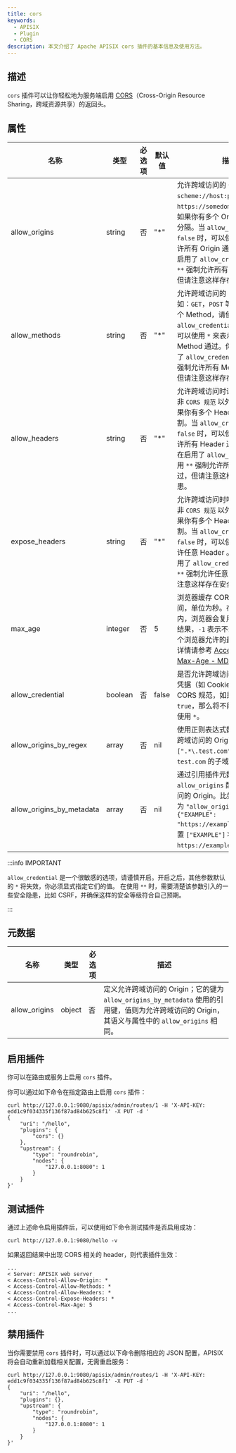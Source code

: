 ```yaml
---
title: cors
keywords:
  - APISIX
  - Plugin
  - CORS
description: 本文介绍了 Apache APISIX cors 插件的基本信息及使用方法。
---
```


<!--
#
# Licensed to the Apache Software Foundation (ASF) under one or more
# contributor license agreements.  See the NOTICE file distributed with
# this work for additional information regarding copyright ownership.
# The ASF licenses this file to You under the Apache License, Version 2.0
# (the "License"); you may not use this file except in compliance with
# the License.  You may obtain a copy of the License at
#
#     http://www.apache.org/licenses/LICENSE-2.0
#
# Unless required by applicable law or agreed to in writing, software
# distributed under the License is distributed on an "AS IS" BASIS,
# WITHOUT WARRANTIES OR CONDITIONS OF ANY KIND, either express or implied.
# See the License for the specific language governing permissions and
# limitations under the License.
#
-->

## 描述

`cors` 插件可以让你轻松地为服务端启用 [CORS](https://developer.mozilla.org/en-US/docs/Web/HTTP/CORS)（Cross-Origin Resource Sharing，跨域资源共享）的返回头。

## 属性

| 名称             | 类型    | 必选项 | 默认值 | 描述                                                         |
| ---------------- | ------- | ------ | ------ | ------------------------------------------------------------ |
| allow_origins    | string  | 否   | "*"    | 允许跨域访问的 Origin，格式为 `scheme://host:port`，示例如 `https://somedomain.com:8081`。如果你有多个 Origin，请使用 `,` 分隔。当 `allow_credential` 为 `false` 时，可以使用 `*` 来表示允许所有 Origin 通过。你也可以在启用了 `allow_credential` 后使用 `**` 强制允许所有 Origin 均通过，但请注意这样存在安全隐患。 |
| allow_methods    | string  | 否   | "*"    | 允许跨域访问的 Method，比如：`GET`，`POST` 等。如果你有多个 Method，请使用 `,` 分割。当 `allow_credential` 为 `false` 时，可以使用 `*` 来表示允许所有 Method 通过。你也可以在启用了 `allow_credential` 后使用 `**` 强制允许所有 Method 都通过，但请注意这样存在安全隐患。 |
| allow_headers    | string  | 否   | "*"    | 允许跨域访问时请求方携带哪些非 `CORS 规范` 以外的 Header。如果你有多个 Header，请使用 `,` 分割。当 `allow_credential` 为 `false` 时，可以使用 `*` 来表示允许所有 Header 通过。你也可以在启用了 `allow_credential` 后使用 `**` 强制允许所有 Header 都通过，但请注意这样存在安全隐患。 |
| expose_headers   | string  | 否   | "*"    | 允许跨域访问时响应方携带哪些非 `CORS 规范` 以外的 Header。如果你有多个 Header，请使用 `,` 分割。当 `allow_credential` 为 `false` 时，可以使用 `*` 来表示允许任意 Header 。你也可以在启用了 `allow_credential` 后使用 `**` 强制允许任意 Header，但请注意这样存在安全隐患。 |
| max_age          | integer | 否   | 5      | 浏览器缓存 CORS 结果的最大时间，单位为秒。在这个时间范围内，浏览器会复用上一次的检查结果，`-1` 表示不缓存。请注意各个浏览器允许的最大时间不同，详情请参考 [Access-Control-Max-Age - MDN](https://developer.mozilla.org/en-US/docs/Web/HTTP/Headers/Access-Control-Max-Age#directives)。 |
| allow_credential | boolean | 否   | false  | 是否允许跨域访问的请求方携带凭据（如 Cookie 等）。根据 CORS 规范，如果设置该选项为 `true`，那么将不能在其他属性中使用 `*`。 |
| allow_origins_by_regex | array | 否   | nil  | 使用正则表达式数组来匹配允许跨域访问的 Origin，如 `[".*\.test.com"]` 可以匹配任何 `test.com` 的子域名 `*`。 |
| allow_origins_by_metadata | array | 否    | nil   | 通过引用插件元数据的 `allow_origins` 配置允许跨域访问的 Origin。比如当插件元数据为 `"allow_origins": {"EXAMPLE": "https://example.com"}` 时，配置 `["EXAMPLE"]` 将允许 Origin `https://example.com` 的访问。  |

:::info IMPORTANT

`allow_credential` 是一个很敏感的选项，请谨慎开启。开启之后，其他参数默认的 `*` 将失效，你必须显式指定它们的值。
在使用 `**` 时，需要清楚该参数引入的一些安全隐患，比如 CSRF，并确保这样的安全等级符合自己预期。

:::

## 元数据

| 名称           | 类型    | 必选项  | 描述                       |
| -----------   | ------  | ------ | ------------------ |
| allow_origins | object  | 否    | 定义允许跨域访问的 Origin；它的键为 `allow_origins_by_metadata` 使用的引用键，值则为允许跨域访问的 Origin，其语义与属性中的 `allow_origins` 相同。 |

## 启用插件

你可以在路由或服务上启用 `cors` 插件。

你可以通过如下命令在指定路由上启用 `cors` 插件：

```shell
curl http://127.0.0.1:9080/apisix/admin/routes/1 -H 'X-API-KEY: edd1c9f034335f136f87ad84b625c8f1' -X PUT -d '
{
    "uri": "/hello",
    "plugins": {
        "cors": {}
    },
    "upstream": {
        "type": "roundrobin",
        "nodes": {
            "127.0.0.1:8080": 1
        }
    }
}'
```

## 测试插件

通过上述命令启用插件后，可以使用如下命令测试插件是否启用成功：

```shell
curl http://127.0.0.1:9080/hello -v
```

如果返回结果中出现 CORS 相关的 header，则代表插件生效：

```shell
...
< Server: APISIX web server
< Access-Control-Allow-Origin: *
< Access-Control-Allow-Methods: *
< Access-Control-Allow-Headers: *
< Access-Control-Expose-Headers: *
< Access-Control-Max-Age: 5
...
```

## 禁用插件

当你需要禁用 `cors` 插件时，可以通过以下命令删除相应的 JSON 配置，APISIX 将会自动重新加载相关配置，无需重启服务：

```shell
curl http://127.0.0.1:9080/apisix/admin/routes/1 -H 'X-API-KEY: edd1c9f034335f136f87ad84b625c8f1' -X PUT -d '
{
    "uri": "/hello",
    "plugins": {},
    "upstream": {
        "type": "roundrobin",
        "nodes": {
            "127.0.0.1:8080": 1
        }
    }
}'
```
